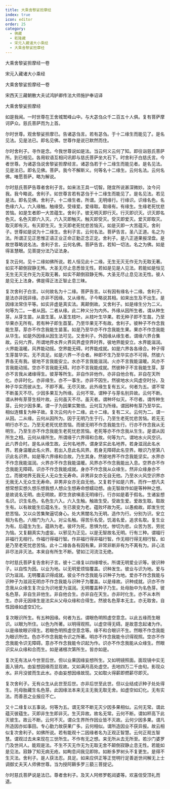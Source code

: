```yaml
---
title: 大乘舍黎娑担摩经
index: true
icon: editor
order: 25
category:
  - 佛藏
  - 乾隆藏
  - 宋元入藏诸大小乘经
  - 大乘舍黎娑担摩经
---
```


大乘舍黎娑担摩经一卷  

宋元入藏诸大小乘经  

大乘舍黎娑担摩经一卷  

宋西天三藏朝散大夫试鸿胪卿传法大师施护奉诏译  

大乘舍黎娑担摩经  

如是我闻。一时世尊在王舍城鹫峰山中。与大苾刍众千二百五十人俱。复有菩萨摩诃萨众。慈氏菩萨而为上首。  

尔时世尊。观舍黎娑担摩已。告诸苾刍言。若有苾刍。于十二缘生而能见了。是名见法。见是法已。即名见佛。世尊作是说已默然而住。  

尔时舍利子。寻作是念。今我世尊说如是法。当云何义云何了知。即往诣慈氏菩萨所。到已相见。各用软语互相问讯即与慈氏菩萨坐大石下。时舍利子白慈氏言。今者世尊。为诸苾刍说舍黎娑担摩经言。诸苾刍若于十二缘生而能见者。是名见法。见是法已。即名见佛。菩萨。我今不解斯义。何等名十二缘生。云何名法。云何名佛。唯愿菩萨。略为解说。  

尔时慈氏菩萨告尊者舍利子言。如来法王具一切智。随宜所说甚深微妙。汝今问我。我今略说。舍利子。如世尊言若有苾刍于十二缘生而能见了。是名见法。若见是法。即名见佛。舍利子。十二缘生者。所谓。无明缘行。行缘识。识缘名色。名色缘六入。六入缘触。触缘受。受缘爱。爱缘取。取缘有。有缘生。生缘老死忧悲苦恼。如是生者即一大苦蕴生。舍利子。彼无明灭即行灭。行灭即识灭。识灭即名色灭。名色灭即六入灭。六入灭即触灭。触灭即受灭。受灭即爱灭。爱灭即取灭。取灭即有灭。有灭即生灭。生灭即老死忧悲苦恼灭。如是灭即一大苦蕴灭。舍利子。世尊如是说为十二缘生。舍利子言。云何名法。菩萨告言。圣八正道。名之为法。所谓正见正思惟正语正业正命正勤正念正定。舍利子。是八正道果报涅盘。是故世尊略说名法。舍利子言。云何名佛。菩萨告言。若知一切法。名之为佛。如是得圣慧眼。见菩提分法乃证法身。  

复次云何。见十二缘如佛所说。若人恒见此十二缘。无生无灭无作无为无取无著。如实不颠倒寂静无怖。大圣无尽止息悉皆无性。若如是见是人见法。若能如是恒见无生无灭无作无为无取无著。如实不颠倒寂静无怖。大圣无尽止息见法无性。彼人是见无上法身。佛是得正法正智止息三昧。  

复次舍利子白言。以何故名为十二缘。菩萨告言。以有因有缘名十二缘。舍利子。是法亦非因非缘。亦非不因缘。又从缘有。子今略说其相。如来出生及不出生。是因缘法常住平等。如实非虚是真实法。离颠倒故。又舍利子。如是缘生分为二义。何等为二。一者从因。二者从缘。此二种义分为内外。外缘从因所生者。谓从种生芽。从芽生苗。从苗生茎。从茎生枝叶。从枝叶生华果。若无种子即不生苗。乃至华果亦无所有。若有种子即生苗茎。乃至华果无不有故。舍利子。彼种子不作念我能生芽。芽亦不作念我能生苗茎。如是乃至华亦不作念我能生果。果亦不作念我能从华生。如是外因缘从因生法可见。又舍利子。外因缘从缘生者。谓缘六界合集故。云何六界。所谓地界水界火界风界虚空界时界。彼地界能安立。水界能滋润。火界能温暖。风界能动摇。空界能无碍。时界能成就。如是六界各各缘合。种子得生芽苗华实。无不具足。如是六界一不合者。种即不生乃至华实亦不可得。然彼六界各无有我。彼地不言我能安立。水亦不言我能滋润。火亦不言我能温暖。风亦不言我能动摇。空亦不言我能无碍。时亦不言我能成就。然彼种子不言我能生芽。芽亦不言我从诸缘得生。彼芽等所生。非自作非他作。亦非自他合有。非自在天所化。亦非时化。亦非缘生。亦不一事生。亦非不因生。然彼地水火风虚空时分。及种子华实而彼从生。不即不离。无尽灭故。此外缘生复有五义。何者为五。谓不常不断虽灭不尽。少因多果互为所缘。云何不常。谓种子与芽名别异故。云何不断。谓从种有芽芽生枝叶故。云何虽灭不尽。虽灭者。谓种坏似灭。不尽者。谓传种生芽。云何少因多果。谓一子为因果实繁倍。云何互为所缘。谓因种有芽乃至华实。相似连镮复为种子故。复次云何内十二缘。此十二缘。复有二义。云何为二。谓一从因。二从缘。云何从因所为。因于无明乃生于行。乃至生老死忧悲苦恼。若无无明行亦不立。乃至无老死忧悲苦恼。而彼无明不作念我能生行。行亦不作念我从无明生。乃至生亦不作念我能生老死忧悲苦恼。老死等亦不作念我从生生。是谓从因所生之相。云何从缘所生。所谓缘于六界得和合故。何等为六。谓地水火风空识。此六界合时。是名从缘生故。云何名地界。谓身坚实此名地界。若身滋润此名水界。若身温暖此名火界。若出入息此名风界。若身无障碍此名空界。眼识乃至第八识此名识界。如是等六界缘和合故。乃生其身。然彼地界不作念我能坚实。水界亦不作念我能滋润。火界亦不作念我能温暖。风界亦不作念我能出入息。空界亦不作念我能无障碍。识亦不作念我能成就。身亦不作念我从众缘生。然非众缘身亦不立。而彼地界无我无人无众生无寿命。非男非女亦无自无他。乃至水火风空识界亦无我无人无众生无寿命。非男非女亦无自无他。又复若于如是六界。而作一想凡夫想常想实想久想乐想我想人想众生想寿命想蠕动想。由无智故作如是等种种之想。是故说名无明。由无明故。即生贪欲嗔恚无明缘行。行亦如是着于假名。生诸妄想名识。识生名色。名色生六入。六入生触。触故生受。受故生爱。爱故生取。取故生有。以有故能生后蕴名生。生已衰变为老。蕴败坏故为死。以愚痴故。即发生忧悲苦恼。又以众苦集聚逼切身心。处大黑闇名为无明。造作为行。分别为识。安立相为名色。六根门为六入。对尘名触。得苦乐名受。饥渴名爱。追求名取。复生业为有。后蕴生为生。蕴熟为老。彼坏为死。思惧为忧。惨切为悲。众苦为苦。劳扰为恼。又复翻真实为虚妄。以邪见为正见。以是无智故名无明。行有三种。谓福行非福行无相行。作福行得福行智。作非福行得非福行智。作无相行得无相行智。如是乃至老死忧悲苦恼。此十二缘各各有因有果。非常非断非有为不离有为。非心法非尽法非灭法。本来自有所生不断。譬如江河流注无绝。  

尔时慈氏菩萨复告舍利子言。彼十二缘复以四缘增长。所谓无明爱业识等。彼识种子。以自性为因。以业为地。以无明爱烦恼覆盖。识种发生。彼业与识为地。爱与识为滋润。无明覆盖识得成就。彼业不作念我能与识种子为地。爱亦不作念我能与识种子为滋润无明亦不作念我能与识种子为覆盖。以是缘故。识种成就。识亦不作念我从众缘生复次业为识地爱为滋润。无明覆盖种子乃生。处母胎中为名色芽。彼名色芽。非自生非他生。非自他合生。亦非自在天生。亦非时化生。亦不从本所生。亦非无因缘生是法实从父母众缘和合得生。然彼名色芽本无主。亦无取舍。自性因缘如虚空幻化。  

复次眼识所生。有五种因缘。何者为五。谓眼色明照虚空意念。以此五缘而生眼识。以眼为所住。以色为所著。以明得观照。以虚空得无碍。是故意念起诸为作。以是缘故眼识得生。若眼色明照虚空意念等。缘不和合眼识不生。然眼不作念我能为眼识所住。色亦不作念我能令识之所著。明亦不作念我能令识得观照。空亦不作念我能令识无障碍。意亦不作念我能令识起为作。识亦不作念我能从众缘生。然眼识实从众缘和合而生。如是诸根次第所生。皆亦如是。  

复次无有法从今世至后世。但以业果因缘妄想所生。又如明镜照面。面现镜中实无面入镜内。由妄想因缘而显现故。又如满月高处虚空。去地四万二千由旬。影现众水。非月没彼而生此水。亦由妄想因缘故现。又如取火得薪即燃薪尽即灭。  

复次舍利子。无有众生从此世至后世。亦非后世至此世。但以业结成识种子处处得生。托母胎藏生名色芽。此因缘法本来无主无我无取无舍。如虚空如幻化。无有实法。而善恶之业报应不亡。  

又十二缘复以五事说。何等为五。谓无常不断无灭少因多果相似。云何无常。谓此蕴灭彼蕴生。灭即非生生即非灭。生灭异故。故名无常。云何不断。谓如秤高下此灭彼生。故云不断。云何不灭。谓众生界所作因业皆不灭故。云何少因多果。谓凡所造因亦如事田。专心勤力故获果广多。云何相似。谓所造因业不获异报。故云相似复次舍利子。如佛所说。若有能观十二因缘者名为正观正智慧。云何正观五智慧。谓观过去未来现在三世所生。不作有无之想。来无所从去无所至。若沙门婆罗门及世间人。能观是法。不生不灭无作无为无取无舍不颠倒寂静止息无性。若能如是见法。寂静了知无病无疮。如眴息间我见即除。如断多罗树头不复更生。是得不生灭法。舍利子。是人获法忍。具足。如来应供正等正觉明行足善逝世间解无上士调御丈夫天人师佛世尊。当为授阿耨多罗三藐三菩提记。  

尔时慈氏菩萨说是法已。尊者舍利子。及天人阿修罗乾闼婆等。欢喜信受顶礼而退。  

